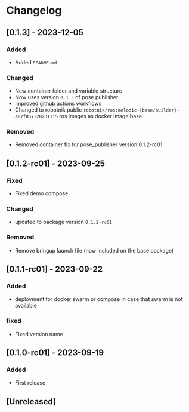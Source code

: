 # Changelog

## [0.1.3] - 2023-12-05

### Added
- Added `README.md`

### Changed
- New container folder and variable structure
- Now uses version `0.1.3` of pose publisher
- Improved github actions workflows
- Changed to robotnik public `robotnik/ros:melodic-{base/builder}-a07f857-20231115` ros images as docker image base.

### Removed
- Removed container fix for pose_publisher version 0.1.2-rc01

## [0.1.2-rc01] - 2023-09-25

### Fixed
- Fixed demo compose

### Changed
- updated to package version `0.1.2-rc01`

### Removed
- Remove bringup launch file (now included on the base package)


## [0.1.1-rc01] - 2023-09-22

### Added
- deployment for docker swarm or compose in case that swarm is not available

### fixed
- Fixed version name

## [0.1.0-rc01] - 2023-09-19

### Added
- First release


## [Unreleased] 

